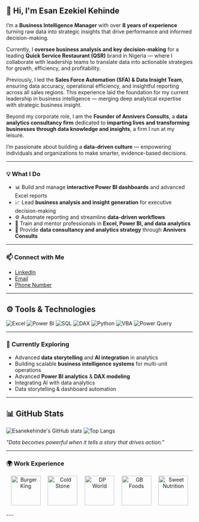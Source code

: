 ## 👋 Hi, I'm Esan Ezekiel Kehinde  

I’m a **Business Intelligence Manager** with over **8 years of experience** turning raw data into strategic insights that drive performance and informed decision-making.  

Currently, I **oversee business analysis and key decision-making** for a leading **Quick Service Restaurant (QSR)** brand in Nigeria — where I collaborate with leadership teams to translate data into actionable strategies for growth, efficiency, and profitability.  

Previously, I led the **Sales Force Automation (SFA) & Data Insight Team**, ensuring data accuracy, operational efficiency, and insightful reporting across all sales regions. This experience laid the foundation for my current leadership in business intelligence — merging deep analytical expertise with strategic business insight.  

Beyond my corporate role, I am the **Founder of Annivers Consults**, a **data analytics consultancy firm** dedicated to **imparting lives and transforming businesses through data knowledge and insights**, a firm I run at my leisure.  

I’m passionate about building a **data-driven culture** — empowering individuals and organizations to make smarter, evidence-based decisions.  

---

### 💡 What I Do
- 📊 Build and manage **interactive Power BI dashboards** and advanced Excel reports  
- 📈 Lead **business analysis and insight generation** for executive decision-making  
- ⚙️ Automate reporting and streamline **data-driven workflows**  
- 🧠 Train and mentor professionals in **Excel, Power BI, and data analytics**  
- 🤝 Provide **data consultancy and analytics strategy** through **Annivers Consults**  

---

### 📫 Connect with Me
- [LinkedIn](https://www.linkedin.com/in/esanekehinde)  
- [Email](mailto:esanekehinde@gmail.com)
- [Phone Number](+2348058479151)

---

## ⚙️ Tools & Technologies

![Excel](https://img.shields.io/badge/Excel-217346?style=for-the-badge&logo=microsoft-excel&logoColor=white)
![Power BI](https://img.shields.io/badge/Power%20BI-F2C811?style=for-the-badge&logo=powerbi&logoColor=black)
![SQL](https://img.shields.io/badge/SQL-336791?style=for-the-badge&logo=postgresql&logoColor=white)
![DAX](https://img.shields.io/badge/DAX-1E4E79?style=for-the-badge&logo=microsoft&logoColor=white)
![Python](https://img.shields.io/badge/Python-3776AB?style=for-the-badge&logo=python&logoColor=white)
![VBA](https://img.shields.io/badge/VBA-217346?style=for-the-badge&logo=microsoft&logoColor=white)
![Power Query](https://img.shields.io/badge/Power%20Query-4479A1?style=for-the-badge&logo=microsoft&logoColor=white)


---

### 🌱 Currently Exploring
- Advanced **data storytelling** and **AI integration** in analytics  
- Building scalable **business intelligence systems** for multi-unit operations  
- Advanced **Power BI analytics** & **DAX modeling** 
- Integrating AI with data analytics  
- Data storytelling & dashboard automation  

---

## 📊 GitHub Stats

![Esanekehinde's GitHub stats](https://github-readme-stats.vercel.app/api?username=Esankehinde&show_icons=true&theme=tokyonight&hide_border=true)
![Top Langs](https://github-readme-stats.vercel.app/api/top-langs/?username=Esankehinde&layout=compact&theme=tokyonight&hide_border=true)


_"Data becomes powerful when it tells a story that drives action."_  

---
### 🌍 Work Experience

<p align="center">
  <img src="https://tse1.mm.bing.net/th/id/OIF.5io1q0vqDa9dQbjOLzrCTA?cb=12&rs=1&pid=ImgDetMain&o=7&rm=3" alt="Burger King" width="80"/>
  &nbsp;&nbsp;&nbsp;
  <img src="https://th.bing.com/th?id=OIF.xnz8VnPoS%2fij8%2f9ntf4LFA&cb=12&rs=1&pid=ImgDetMain&o=7&rm=3" alt="Cold Stone" width="80"/>
  &nbsp;&nbsp;&nbsp;
  <img src="https://ite-prod-cdn-end.azureedge.net/sharedmedia/breakbulkeurope/media/assets/dp_world_badge_colour_blackbg_vertical_rgb-(1).png?ext=.png" alt="DP World" width="80"/>
  &nbsp;&nbsp;&nbsp;
  <img src="https://gbprodgbfoods.azurewebsites.net/wp-content/uploads/2023/01/logo-nigeria.jpg" alt="GB Foods" width="80"/>
  &nbsp;&nbsp;&nbsp;
  <img src="https://th.bing.com/th/id/R.3615b9f27281f4659298a421e33bd0bd?rik=cBSaZhFqOmaAyg&riu=http%3a%2f%2fwww.sweetnutritionltd.com%2fwp-content%2fuploads%2f2020%2f11%2fSNL-Logo-Main-300x112.png&ehk=HisnwuqMhZhqg7DRYwEUyA4U9M9gvpiEbwsfBJu6P24%3d&risl=&pid=ImgRaw&r=0" alt="Sweet Nutrition" width="80"/>
</p>
---
